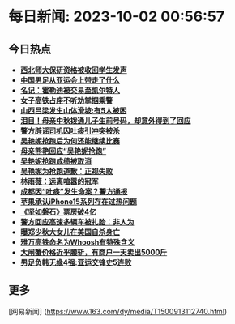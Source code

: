 
# 每日新闻: 2023-10-02 00:56:57
## 今日热点

- **[西北师大保研资格被收回学生发声](https://www.163.com/search?keyword=%E8%A5%BF%E5%8C%97%E5%B8%88%E5%A4%A7%E4%BF%9D%E7%A0%94%E8%B5%84%E6%A0%BC%E8%A2%AB%E6%94%B6%E5%9B%9E%E5%AD%A6%E7%94%9F%E5%8F%91%E5%A3%B0)**
- **[中国男足从亚运会上带走了什么](https://www.163.com/search?keyword=%E4%B8%AD%E5%9B%BD%E7%94%B7%E8%B6%B3%E4%BB%8E%E4%BA%9A%E8%BF%90%E4%BC%9A%E4%B8%8A%E5%B8%A6%E8%B5%B0%E4%BA%86%E4%BB%80%E4%B9%88)**
- **[名记：霍勒迪被交易至凯尔特人](https://www.163.com/search?keyword=%E5%90%8D%E8%AE%B0%EF%BC%9A%E9%9C%8D%E5%8B%92%E8%BF%AA%E8%A2%AB%E4%BA%A4%E6%98%93%E8%87%B3%E5%87%AF%E5%B0%94%E7%89%B9%E4%BA%BA)**
- **[女子高铁占座不听劝掌掴乘警](https://www.163.com/search?keyword=%E5%A5%B3%E5%AD%90%E9%AB%98%E9%93%81%E5%8D%A0%E5%BA%A7%E4%B8%8D%E5%90%AC%E5%8A%9D%E6%8E%8C%E6%8E%B4%E4%B9%98%E8%AD%A6)**
- **[山西吕梁发生山体滑坡:有5人被困](https://www.163.com/search?keyword=%E5%B1%B1%E8%A5%BF%E5%90%95%E6%A2%81%E5%8F%91%E7%94%9F%E5%B1%B1%E4%BD%93%E6%BB%91%E5%9D%A1+%E6%9C%895%E4%BA%BA%E8%A2%AB%E5%9B%B0)**
- **[泪目！母亲中秋拨通儿子生前号码，却意外得到了回应](https://www.163.com/search?keyword=%E6%B3%AA%E7%9B%AE%EF%BC%81%E6%AF%8D%E4%BA%B2%E4%B8%AD%E7%A7%8B%E6%8B%A8%E9%80%9A%E5%84%BF%E5%AD%90%E7%94%9F%E5%89%8D%E5%8F%B7%E7%A0%81%EF%BC%8C%E5%8D%B4%E6%84%8F%E5%A4%96%E5%BE%97%E5%88%B0%E4%BA%86%E5%9B%9E%E5%BA%94)**
- **[警方辟谣司机因吐痰引冲突被杀](https://www.163.com/search?keyword=%E8%AD%A6%E6%96%B9%E8%BE%9F%E8%B0%A3%E5%8F%B8%E6%9C%BA%E5%9B%A0%E5%90%90%E7%97%B0%E5%BC%95%E5%86%B2%E7%AA%81%E8%A2%AB%E6%9D%80)**
- **[吴艳妮抢跑后为何还能继续比赛](https://www.163.com/search?keyword=%E5%90%B4%E8%89%B3%E5%A6%AE%E6%8A%A2%E8%B7%91%E5%90%8E%E4%B8%BA%E4%BD%95%E8%BF%98%E8%83%BD%E7%BB%A7%E7%BB%AD%E6%AF%94%E8%B5%9B)**
- **[母亲熊艳回应“吴艳妮抢跑”](https://www.163.com/search?keyword=%E6%AF%8D%E4%BA%B2%E7%86%8A%E8%89%B3%E5%9B%9E%E5%BA%94%E2%80%9C%E5%90%B4%E8%89%B3%E5%A6%AE%E6%8A%A2%E8%B7%91%E2%80%9D)**
- **[吴艳妮抢跑成绩被取消](https://www.163.com/search?keyword=%E5%90%B4%E8%89%B3%E5%A6%AE%E6%8A%A2%E8%B7%91%E6%88%90%E7%BB%A9%E8%A2%AB%E5%8F%96%E6%B6%88)**
- **[吴艳妮为抢跑道歉：正视失败](https://www.163.com/search?keyword=%E5%90%B4%E8%89%B3%E5%A6%AE%E4%B8%BA%E6%8A%A2%E8%B7%91%E9%81%93%E6%AD%89%EF%BC%9A%E6%AD%A3%E8%A7%86%E5%A4%B1%E8%B4%A5)**
- **[林雨薇：远离喧嚣的冠军](https://www.163.com/search?keyword=%E6%9E%97%E9%9B%A8%E8%96%87%EF%BC%9A%E8%BF%9C%E7%A6%BB%E5%96%A7%E5%9A%A3%E7%9A%84%E5%86%A0%E5%86%9B)**
- **[成都因“吐痰”发生命案？警方通报](https://www.163.com/search?keyword=%E6%88%90%E9%83%BD%E5%9B%A0%E2%80%9C%E5%90%90%E7%97%B0%E2%80%9D%E5%8F%91%E7%94%9F%E5%91%BD%E6%A1%88%EF%BC%9F%E8%AD%A6%E6%96%B9%E9%80%9A%E6%8A%A5)**
- **[苹果承认iPhone15系列存在过热问题](https://www.163.com/search?keyword=%E8%8B%B9%E6%9E%9C%E6%89%BF%E8%AE%A4iPhone15%E7%B3%BB%E5%88%97%E5%AD%98%E5%9C%A8%E8%BF%87%E7%83%AD%E9%97%AE%E9%A2%98)**
- **[《坚如磐石》票房破4亿](https://www.163.com/search?keyword=%E3%80%8A%E5%9D%9A%E5%A6%82%E7%A3%90%E7%9F%B3%E3%80%8B%E7%A5%A8%E6%88%BF%E7%A0%B44%E4%BA%BF)**
- **[警方回应高速多辆车被扎胎：非人为](https://www.163.com/search?keyword=%E8%AD%A6%E6%96%B9%E5%9B%9E%E5%BA%94%E9%AB%98%E9%80%9F%E5%A4%9A%E8%BE%86%E8%BD%A6%E8%A2%AB%E6%89%8E%E8%83%8E%EF%BC%9A%E9%9D%9E%E4%BA%BA%E4%B8%BA)**
- **[曝郑少秋大女儿在美国自杀身亡](https://www.163.com/search?keyword=%E6%9B%9D%E9%83%91%E5%B0%91%E7%A7%8B%E5%A4%A7%E5%A5%B3%E5%84%BF%E5%9C%A8%E7%BE%8E%E5%9B%BD%E8%87%AA%E6%9D%80%E8%BA%AB%E4%BA%A1)**
- **[雅万高铁命名为Whoosh有特殊含义](https://www.163.com/search?keyword=%E9%9B%85%E4%B8%87%E9%AB%98%E9%93%81%E5%91%BD%E5%90%8D%E4%B8%BAWhoosh%E6%9C%89%E7%89%B9%E6%AE%8A%E5%90%AB%E4%B9%89)**
- **[大闸蟹价格近乎腰斩，有商户一天卖出5000斤](https://www.163.com/search?keyword=%E5%A4%A7%E9%97%B8%E8%9F%B9%E4%BB%B7%E6%A0%BC%E8%BF%91%E4%B9%8E%E8%85%B0%E6%96%A9%EF%BC%8C%E6%9C%89%E5%95%86%E6%88%B7%E4%B8%80%E5%A4%A9%E5%8D%96%E5%87%BA5000%E6%96%A4)**
- **[男足负韩无缘4强:亚运交锋史5连败](https://www.163.com/search?keyword=%E7%94%B7%E8%B6%B3%E8%B4%9F%E9%9F%A9%E6%97%A0%E7%BC%984%E5%BC%BA+%E4%BA%9A%E8%BF%90%E4%BA%A4%E9%94%8B%E5%8F%B25%E8%BF%9E%E8%B4%A5)**

## 更多
[网易新闻] (https://www.163.com/dy/media/T1500913112740.html)
